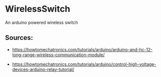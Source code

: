 # WirelessSwitch

An arduino powered wireless switch

## Sources:

 - https://howtomechatronics.com/tutorials/arduino/arduino-and-hc-12-long-range-wireless-communication-module/

 - https://howtomechatronics.com/tutorials/arduino/control-high-voltage-devices-arduino-relay-tutorial/


